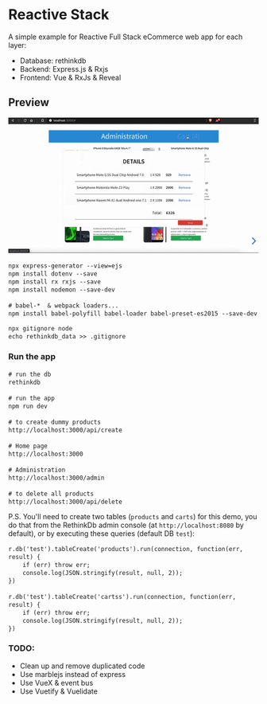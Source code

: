 # Reactive Stack

A simple example for Reactive Full Stack eCommerce web app for each layer:
- Database: rethinkdb
- Backend: Express.js & Rxjs
- Frontend: Vue & RxJs & Reveal

## Preview
![](preview.gif)

```
npx express-generator --view=ejs
npm install dotenv --save
npm install rx rxjs --save
npm install nodemon --save-dev

# babel-*  & webpack loaders...
npm install babel-polyfill babel-loader babel-preset-es2015 --save-dev
```

```
npx gitignore node
echo rethinkdb_data >> .gitignore
```

### Run the app
```
# run the db
rethinkdb

# run the app
npm run dev

# to create dummy products
http://localhost:3000/api/create

# Home page
http://localhost:3000

# Administration
http://localhost:3000/admin

# to delete all products
http://localhost:3000/api/delete
```

P.S. You'll need to create two tables (`products` and `carts`) for this demo, you do that from the RethinkDb admin console (at `http://localhost:8080` by default), or by executing these queries (default DB `test`): 
```
r.db('test').tableCreate('products').run(connection, function(err, result) {
    if (err) throw err;
    console.log(JSON.stringify(result, null, 2));
})

r.db('test').tableCreate('cartss').run(connection, function(err, result) {
    if (err) throw err;
    console.log(JSON.stringify(result, null, 2));
})

```

### TODO:
- Clean up and remove duplicated code
- Use marblejs instead of express
- Use VueX & event bus
- Use Vuetify & Vuelidate
